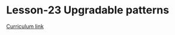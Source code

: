 # Lesson-23 Upgradable patterns

[Curriculum link](https://github.com/Encode-Club-Solidity-Bootcamp/Lesson-23)
